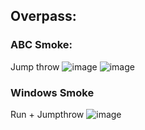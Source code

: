 ## Overpass:
### ABC Smoke:
Jump throw
![image](https://github.com/hoangbdUET/cs2/assets/26212598/eb9ae6fd-9867-4125-8760-cdb2dfabbc85)
![image](https://github.com/hoangbdUET/cs2/assets/26212598/6e1a1e79-aa00-41c8-93ee-eadf962713e5)
### Windows Smoke
Run + Jumpthrow
![image](https://github.com/hoangbdUET/cs2/assets/26212598/f0731f94-5122-4bc2-9551-47d8e4f1fa3d)


